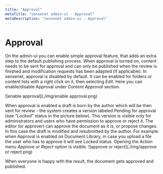 ```yaml
---
title: "Approval"
metaTitle: "sensenet admin-ui - Approval"
metaDescription: "sensenet admin-ui - Approval"
---
```


# Approval

On the admin-ui you can enable simple approval feature, that adds an extra step to the default publishing process. 
When approval is turned on, content needs to be sent for approval and can only be published when the review is finished and modification requests has been adapted (if applicable). 
In sensenet, approval is disabled by default. It can be enabled for folders or content lists with a right click on it, then selecting _Edit_. 
Here you can enable/disable Approval under _Content Approval_ section.

![enable approval](./img/enable approval.png)

When approval is enabled a draft is born by the author which will be then sent for review - the system creates a version labeled Pending for approval (see “_Locked_” status in the picture below). This version is visible only for administrators and users who have permission to approve or reject it. The editor (or approver) can approve the document as it is, or propose changes. In this case the draft is modified and resubmitted by the author.
For example when Approval is enabled on Document Library, in case you upload a file the user who has to approve it will see _Locked_ status. Opening the Action menu _Approve or Reject_ option is visible.
![approve or reject](./img/approve or reject.png)

When everyone is happy with the result, the document gets approved and published.
